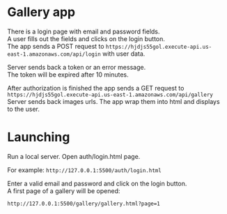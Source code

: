 # Gallery app

There is a login page with email and password fields.  
A user fills out the fields and clicks on the login button.  
The app sends a POST request to ```https://hjdjs55gol.execute-api.us-east-1.amazonaws.com/api/login```
with user data.

Server sends back a token or an error message.  
The token will be expired after 10 minutes.

After authorization is finished the app sends a GET request to ```https://hjdjs55gol.execute-api.us-east-1.amazonaws.com/api/gallery```  
Server sends back images urls. The app wrap them into html and displays to the user.

# Launching
Run a local server.
Open auth/login.html page.  

For example:
```http://127.0.0.1:5500/auth/login.html```

Enter a valid email and password and click on the login button.  
A first page of a gallery will be opened:

```http://127.0.0.1:5500/gallery/gallery.html?page=1```